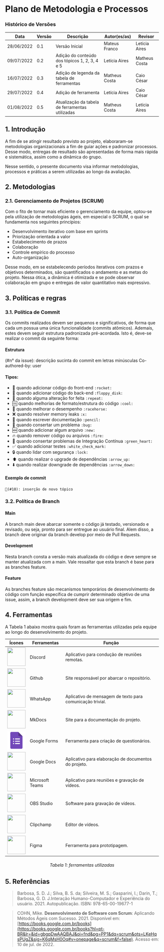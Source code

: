 # Plano de Metodologia e Processos

### Histórico de Versões

**Data** | **Versão** | **Descrição** | **Autor(es/as)** | **Revisor**
--- | --- | --- | --- | ---
28/06/2022 | 0.1 | Versão Inicial | Mateus Franco | Letícia Aires
09/07/2022 | 0.2 | Adição do conteúdo dos tópicos 1, 2, 3, 4 e 5 | Letícia Aires | Matheus Costa
16/07/2022 | 0.3 | Adição de legenda da tabela de ferramentas | Matheus Costa | Caio César 
29/07/2022 | 0.4 | Adição de ferramenta | Letícia Aires | Caio César
01/08/2022 | 0.5 | Atualização da tabela de ferramentas utilizadas | Matheus Costa | Letícia Aires

## 1. Introdução

A fim de se atingir resultado previsto ao projeto, elaboraram-se metodologias organizacionais a fim de guiar ações e padronizar processos. Desse modo, entregas de resultado são apresentadas de forma mais rápida e sistemática, assim como a dinâmica do grupo. 

Nesse sentido, o presente documento visa informar metodologias, processos e práticas a serem utilizadas ao longo da avaliação.

## 2. Metodologias

### 2.1. Gerenciamento de Projetos (SCRUM)

Com o fito de tornar mais eficiente o gerenciamento da equipe, optou-se pela utilização de metodologias ágeis, em especial o SCRUM, o qual se fundamenta nos seguintes princípios:

* Desenvolvimento iterativo com base em sprints
* Priorização orientada a valor
* Estabelecimento de prazos
* Colaboração
* Controle empírico do processo
* Auto-organização

Desse modo, em se estabelecendo períodos iterativos com prazos e objetivos determinados, são quantificados o andamento e as metas do projeto. Nessa ótica, a dinâmica é otimizada e se pode observar colaboração em grupo e entregas de valor quantitativo mais expressivo.

## 3. Políticas e regras

### 3.1. Política de Commit

Os commits realizados devem ser pequenos e significativos, de forma que cada um possua uma única funcionalidade (commits atômicos). Ademais, estes devem seguir estrutura padronizada pré-acordada. Isto é, deve-se realizar o commit da seguinte forma:

#### Estrutura

<tipo> (#n° da issue): descrição sucinta do commit em letras minúsculas
Co-authored-by: user <email>

#### Tipos:

* 🚀 quando adicionar código do front-end `:rocket:`
* 💾 quando adicionar código do back-end `:floppy_disk:`
* 🔁 quando alguma alteração for feita `:repeat:`
* 🆒 quando melhorias de formato/estrutura do código `:cool:`
* 🐎 quando melhorar o desempenho `:racehorse:`
* ❌ quando resolver memory leaks `:x:`
* 📝 quando escrever documentação `:pencil:`
* 🐛 quando consertar um problema `:bug:`
* 🆕 quando adicionar algum arquivo `:new:`
* 🔥 quando remover código ou arquivos `:fire:`
* 💚 quando consertar problemas de Integração Contínua `:green_heart:`
* ✅ quando adicionar testes `:white_check_mark:`
* 🔒 quando lidar com segurança `:lock:`
* ⬆️ quando realizar o upgrade de dependências `:arrow_up:`
* ⬇️ quando realizar downgrade de dependências `:arrow_down:`

#### Exemplo de commit
`🔁(#10): inserção de novo tópico`

### 3.2. Política de Branch

#### Main

A branch main deve abarcar somente o código já testado, versionado e revisado, ou seja, pronto para ser entregue ao usuário final. Alem disso, a branch deve originar da branch develop por meio de Pull Requests.

#### Development

Nesta branch consta a versão mais atualizada do código e deve sempre se manter atualizada com a main. Vale ressaltar que esta branch é base para as branches feature.

#### Feature

As branches feature são mecanismos temporários de desenvolvimento de código com função específica de cumprir determinado objetivo de uma issue, assim, a branch development deve ser sua origem e fim.

## 4. Ferramentas

A Tabela 1 abaixo mostra quais foram as ferramentas utilizadas pela equipe ao longo do desenvolvimento do projeto.

| **Ícones** | **Ferramentas** | **Função** |
| --- | --- | --- |
|<img src="https://user-images.githubusercontent.com/54439337/178488439-887b302a-df0b-4a4b-8929-cb5e3a7c977b.png" height= 60 width=60> | Discord| Aplicativo para condução de reuniões remotas. |
|<img src="https://user-images.githubusercontent.com/54439337/178488593-7d264a24-1a36-41c5-81cd-88a07b0f6c04.png" height= 60 width=60> | Github| Site responsável  por abarcar o repositório. |
|<img src="https://user-images.githubusercontent.com/54439337/178488687-c0b4806d-6d4f-49e0-ac83-70490371a6cc.png" height= 60 width=60> | WhatsApp| Aplicativo de mensagem de texto para comunicação trivial. |
|<img src="https://user-images.githubusercontent.com/54439337/178488789-69ddaafc-2d25-4d76-b780-3a90bda82ee6.png" height= 60 width=60> | MkDocs| Site para a documentação do projeto. |
|<img src="https://github.com/Interacao-Humano-Computador/2022.1-Faculdade-de-Arquitetura-e-Urbanismo/raw/development/docs/assets/google-forms.svg" height= 60 width=60> | Google Forms| Ferramenta para criação de questionários. |
|<img src="https://user-images.githubusercontent.com/72623771/181744117-8c4402d5-b7a9-43b6-ad5f-aa22fe31ad4d.png" height= 60 width=60> | Google Docs| Aplicativo para elaboração de documentos do projeto. |
|<img src="https://user-images.githubusercontent.com/72279998/182245998-ec14cd4a-1d7a-4f9d-ae46-f039acd48ea0.png" height= 60 width=60> | Microsoft Teams| Aplicativo para reuniões e gravação de vídeos. |
|<img src="https://user-images.githubusercontent.com/72279998/182247936-cec95cfa-0619-41f7-808f-21859692cc48.png" height= 60 width=60> | OBS Studio | Software para gravação de vídeos. |
|<img src="https://user-images.githubusercontent.com/72279998/182248688-2afa7006-cf91-4afc-9836-faa29b105dd6.png" height= 60 width=60> | Clipchamp | Editor de vídeos. |
|<img src="https://github.com/Interacao-Humano-Computador/2022.1-Faculdade-de-Arquitetura-e-Urbanismo/raw/development/docs/assets/figma-logo.png" height= 60 width=60> | Figma | Ferramenta para prototipagem. |
<h6 align = "center">Tabela 1: ferramentas utilizadas</h6>

## 5. Referências

> Barbosa, S. D. J.; Silva, B. S. da; Silveira, M. S.; Gasparini, I.; Darin, T.; Barbosa, G. D. J.Interação Humano-Computador e Experiência do usuário. 2021. Autopublicação. ISBN: 978-65-00-19677-1

> COHN, Mike. **Desenvolvimento de Software com Scrum**: Aplicando Métodos Ágeis com Sucesso. 2021. Disponível em: [https://books.google.com.br/books](https://books.google.com.br/books?hl=pt-BR&lr=&id=gbgpDwAAQBAJ&oi=fnd&pg=PP1&dq=scrum&ots=LKeHqsPUgZ&sig=K6qMsH0Oq#v=onepage&q=scrum&f=false). Acesso em: 10 de jul. de 2022.

